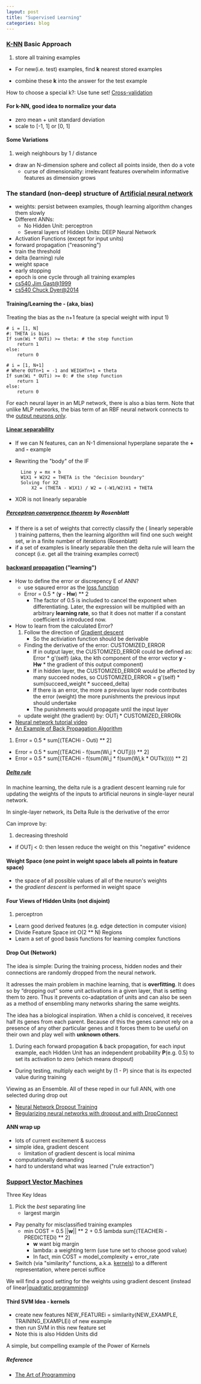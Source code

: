 ```yaml
---
layout: post
title: "Supervised Learning"
categories: blog
---
```


### [K-NN](http://en.wikipedia.org/wiki/K-nearest_neighbors_algorithm) Basic Approach
1. store all training examples
- For new(i.e. test) examples, find **k** nearest stored examples
* combine these **k** into the answer for the test example

How to choose a special k?:
Use tune set! [Cross-validation](http://en.wikipedia.org/wiki/Cross-validation_(statistics))

#### For k-NN, good idea to normalize your data
* zero mean + unit standard deviation
* scale to [-1, 1] or [0, 1]

#### Some Variations
1. weigh neighbours by 1 / distance
* draw an N-dimension sphere and collect all points inside, then do a vote
    * curse of dimensionality: irrelevant features overwhelm informative features as dimension grows

### The standard (non-deep) structure of [Artificial neural network](http://en.wikipedia.org/wiki/Artificial_neural_network)
* weights: persist between examples, though learning algorithm changes them slowly
* Different ANNs:
    * No Hidden Unit: perceptron
    * Several layers of Hidden Units: DEEP Neural Network
* Activation Functions (except for input units)
* forward propagation ("reasoning")
* train the threshold
* delta (learning) rule
* weight space
* early stopping
* epoch is one cycle through all training examples
* [cs540 Jim Gast@1999](http://pages.cs.wisc.edu/~jgast/cs540/slides/19NeuralNets/)
* [cs540 Chuck Dyer@2014](http://pages.cs.wisc.edu/~dyer/cs540/notes/nn.html)

#### Training/Learning the **-** (aka, bias)
Treating the bias as the n+1 feature (a special weight with input 1)

    # i = [1, N]
    #: THETA is bias
    If sum(Wi * OUTi) >= theta: # the step function
        return 1
    else:
        return 0

    # i = [1, N+1]
    # Where OUTn+1 = -1 and WEIGHTn+1 = theta
    If sum(Wi * OUTi) >= 0: # the step function
        return 1
    else:
        return 0

For each neural layer in an MLP network, there is also a bias term.
Note that unlike MLP networks, the bias term of an RBF neural network connects to the [output neurons only](http://documentation.statsoft.com/STATISTICAHelp.aspx?path=SANN/Overview/SANNOverviewsNetworkTypes).

#### [Linear separability](http://en.wikipedia.org/wiki/Linear_separability)
* If we can N features, can an N-1 dimensional hyperplane separate the **+** and **-** example
* Rewriting the "body" of the IF

        Line y = mx + b
        W1X1 + W2X2 = THETA is the "decision boundary"
        Solving for X2
            X2 = (THETA - W1X1) / W2 = (-W1/W2)X1 + THETA
* XOR is not linearly separable

##### [Perceptron convergence theorem](http://annet.eeng.nuim.ie/intro/course/chpt2/convergence.shtml) by Rosenblatt
* If there is a set of weights that correctly classify the ( linearly seperable ) training patterns, then the learning algorithm will find one such weight set, *w* in a finite number of iterations (Rosenblatt)
* if a set of examples is linearly separable then the delta rule will learn the concept (i.e. get all the training examples correct)

#### [backward propagation](http://en.wikipedia.org/wiki/Backpropagation) ("learning")
* How to define the error or discrepency E of ANN?
    * use sqaured error as the [loss function](http://en.wikipedia.org/wiki/Loss_function)
    * Error = 0.5 * (**y** - **Hw**) ** 2
        * The factor of 0.5 is included to cancel the exponent when differentiating. Later, the expression will be multiplied with an arbitrary **learning rate**, so that it does not matter if a constant coefficient is introduced now.
* How to learn from the calculated Error?
    1. Follow the direction of [Gradient descent](http://en.wikipedia.org/wiki/Gradient_descent)
        * So the activiation function should be derivable
    - Finding the derivative of the error: CUSTOMIZED_ERROR
        * If in output layer, the CUSTOMIZED_ERROR could be defined as: Error * g'(self) (aka, the kth component of the error vector **y** - **Hw** * the gradient of this output component)
        * If in hidden layer, the CUSTOMIZED_ERROR would be affected by many succeed nodes, so CUSTOMIZED_ERROR = g'(self) * sum(succeed_weight * succeed_delta)
        * If there is an error, the more a previous layer node contributes the error (weight) the more punishments the previous input should undertake
        * The punishments would propagate until the input layer
    - update weight (the gradient) by: OUTj * CUSTOMIZED_ERRORk
* [Neural network tutorial video](https://www.youtube.com/watch?v=zpykfC4VnpM)
* [An Example of Back Propagation Algorithm](https://www4.rgu.ac.uk/files/chapter3%20-%20bp.pdf)

1. Error = 0.5 * sum[(TEACHi - Outi) ** 2]
- Error = 0.5 * sum[(TEACHi - f(sum(Wi,j * OUTj))) ** 2]
- Error = 0.5 * sum[(TEACHi - f(sum(Wi,j * f(sum(Wj,k * OUTk))))) ** 2]

##### [Delta rule](http://en.wikipedia.org/wiki/Delta_rule)
In machine learning, the delta rule is a gradient descent learning rule for updating the weights of the inputs to artificial neurons in single-layer neural network.

In single-layer network, its Delta Rule is the derivative of the error

Can improve by:

1. decreasing threshold
- if OUTj < 0: then lessen reduce the weight on this "negative" evidence

#### Weight Space (one point in weight space labels **all** points in feature space)
* the space of all possible values of all of the neuron's weights
* the *gradient descent* is performed in weight space

#### Four Views of Hidden Units (not disjoint)
1. perceptron
- Learn good derived features (e.g. edge detection in computer vision)
- Divide Feature Space int O(2 ** N) Regions
- Learn a set of good basis functions for learning complex functions

#### Drop Out (Network)
The idea is simple: During the training process, hidden nodes and their connections are randomly dropped from the neural network.

It adresses the main problem in machine learning, that is **overfitting**. It does so by “dropping out” some unit activations in a given layer, that is setting them to zero. Thus it prevents co-adaptation of units and can also be seen as a method of ensembling many networks sharing the same weights.

The idea has a biological inspiration. When a child is conceived, it receives half its genes from each parent. Because of this the genes cannot rely on a presence of any other particular genes and it forces them to be useful on their own and play well with **unknown others**.

1. During each forward propagation & back propagation, for each input example, each Hidden Unit has an independent probability **P**(e.g. 0.5) to set its activation to zero (which means dropout)
- During testing, multiply each weight by (1 - P) since that is its expected value during training

Viewing as an Ensemble. All of these reped in our full ANN, with one selected during drop out

* [Neural Network Dropout Training](http://visualstudiomagazine.com/articles/2014/05/01/neural-network-dropout-training.aspx)
* [Regularizing neural networks with dropout and with DropConnect](http://fastml.com/regularizing-neural-networks-with-dropout-and-with-dropconnect/)

#### ANN wrap up
* lots of current excitement & success
* simple idea, gradient descent
    * limitation of gradient descent is local minima
* computationally demanding
* hard to understand what was learned ("rule extraction")


### [Support Vector Machines](http://en.wikipedia.org/wiki/Support_vector_machine)
Three Key Ideas

1. Pick the *best* separating line
    * largest margin
- Pay penalty for misclassified training examples
    * min COST = 0.5 ||**w**|| ** 2 + 0.5 lambda sum[(TEACHERi - PREDICTEDi) ** 2]
        * **w** want big margin
        * lambda: a weighting term (use tune set to choose good value)
        * In fact, min COST = model_complexity + error_rate
- Switch (via "similarity" functions, a.k.a. [kernels](http://en.wikipedia.org/wiki/Kernel_method)) to a different representation, where percei suffice

We will find a good setting for the weights using gradient descent (instead of linear|[quadratic programming](http://en.wikipedia.org/wiki/Quadratic_programming))

#### Third SVM Idea - kernels
* create new features NEW_FEATUREi = similarity(NEW_EXAMPLE, TRAINING_EXAMPLEi) of new example
* then run SVM in this new feature set
* Note this is also Hidden Units did

A simple, but compelling example of the Power of Kernels

##### Reference
* [The Art of Programming](https://github.com/luozhaoyu/The-Art-Of-Programming-By-July/blob/master/ebook/zh/07.02.svm.md)
